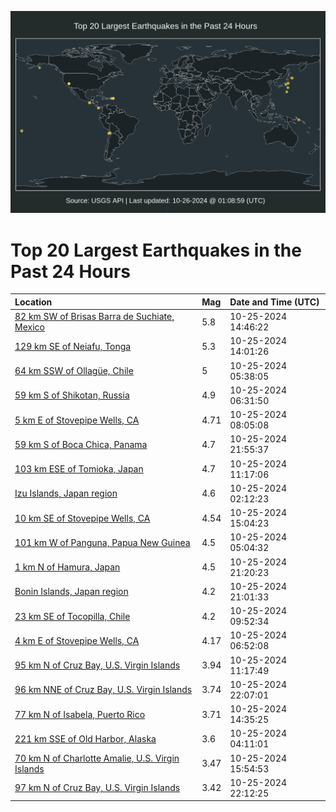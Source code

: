 ![Map](./map.png)

# Top 20 Largest Earthquakes in the Past 24 Hours

| Location | Mag | Date and Time (UTC) |
|:---|:---|:---|
| [82 km SW of Brisas Barra de Suchiate, Mexico](https://earthquake.usgs.gov/earthquakes/eventpage/us7000nn6t) | 5.8 | 10-25-2024 14:46:22 |
| [129 km SE of Neiafu, Tonga](https://earthquake.usgs.gov/earthquakes/eventpage/us7000nn5q) | 5.3 | 10-25-2024 14:01:26 |
| [64 km SSW of Ollagüe, Chile](https://earthquake.usgs.gov/earthquakes/eventpage/us7000nn2i) | 5 | 10-25-2024 05:38:05 |
| [59 km S of Shikotan, Russia](https://earthquake.usgs.gov/earthquakes/eventpage/us7000nn2q) | 4.9 | 10-25-2024 06:31:50 |
| [5 km E of Stovepipe Wells, CA](https://earthquake.usgs.gov/earthquakes/eventpage/ci40964128) | 4.71 | 10-25-2024 08:05:08 |
| [59 km S of Boca Chica, Panama](https://earthquake.usgs.gov/earthquakes/eventpage/us7000nn8v) | 4.7 | 10-25-2024 21:55:37 |
| [103 km ESE of Tomioka, Japan](https://earthquake.usgs.gov/earthquakes/eventpage/us7000nn3x) | 4.7 | 10-25-2024 11:17:06 |
| [Izu Islands, Japan region](https://earthquake.usgs.gov/earthquakes/eventpage/us7000nn1v) | 4.6 | 10-25-2024 02:12:23 |
| [10 km SE of Stovepipe Wells, CA](https://earthquake.usgs.gov/earthquakes/eventpage/ci40964384) | 4.54 | 10-25-2024 15:04:23 |
| [101 km W of Panguna, Papua New Guinea](https://earthquake.usgs.gov/earthquakes/eventpage/us7000nn2f) | 4.5 | 10-25-2024 05:04:32 |
| [1 km N of Hamura, Japan](https://earthquake.usgs.gov/earthquakes/eventpage/us7000nn8r) | 4.5 | 10-25-2024 21:20:23 |
| [Bonin Islands, Japan region](https://earthquake.usgs.gov/earthquakes/eventpage/us7000nn8p) | 4.2 | 10-25-2024 21:01:33 |
| [23 km SE of Tocopilla, Chile](https://earthquake.usgs.gov/earthquakes/eventpage/us7000nn3k) | 4.2 | 10-25-2024 09:52:34 |
| [4 km E of Stovepipe Wells, CA](https://earthquake.usgs.gov/earthquakes/eventpage/ci40964048) | 4.17 | 10-25-2024 06:52:08 |
| [95 km N of Cruz Bay, U.S. Virgin Islands](https://earthquake.usgs.gov/earthquakes/eventpage/pr2024299000) | 3.94 | 10-25-2024 11:17:49 |
| [96 km NNE of Cruz Bay, U.S. Virgin Islands](https://earthquake.usgs.gov/earthquakes/eventpage/pr2024299003) | 3.74 | 10-25-2024 22:07:01 |
| [77 km N of Isabela, Puerto Rico](https://earthquake.usgs.gov/earthquakes/eventpage/pr2024299001) | 3.71 | 10-25-2024 14:35:25 |
| [221 km SSE of Old Harbor, Alaska](https://earthquake.usgs.gov/earthquakes/eventpage/us7000nn29) | 3.6 | 10-25-2024 04:11:01 |
| [70 km N of Charlotte Amalie, U.S. Virgin Islands](https://earthquake.usgs.gov/earthquakes/eventpage/pr2024299002) | 3.47 | 10-25-2024 15:54:53 |
| [97 km N of Cruz Bay, U.S. Virgin Islands](https://earthquake.usgs.gov/earthquakes/eventpage/pr71463553) | 3.42 | 10-25-2024 22:12:25 |
